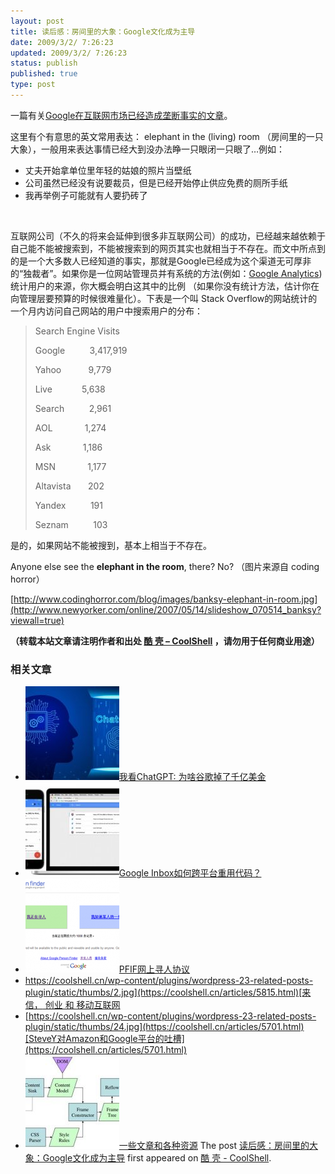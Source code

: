 ```yaml
---
layout: post
title: 读后感：房间里的大象：Google文化成为主导
date: 2009/3/2/ 7:26:23
updated: 2009/3/2/ 7:26:23
status: publish
published: true
type: post
---
```


一篇有关[Google在互联网市场已经造成垄断事实的文章](http://www.codinghorror.com/blog/archives/001224.html)。


这里有个有意思的英文常用表达： elephant in the (living) room （房间里的一只大象），一般用来表达事情已经大到没办法睁一只眼闭一只眼了…例如：


* 丈夫开始拿单位里年轻的姑娘的照片当壁纸
* 公司虽然已经没有说要裁员，但是已经开始停止供应免费的厕所手纸
* 我再举例子可能就有人要扔砖了



 


互联网公司（不久的将来会延伸到很多非互联网公司）的成功，已经越来越依赖于自己能不能被搜索到，不能被搜索到的网页其实也就相当于不存在。而文中所点到的是一个大多数人已经知道的事实，那就是Google已经成为这个渠道无可厚非的“独裁者”。如果你是一位网站管理员并有系统的方法(例如：[Google Analytics](http://www.google.com/search?q=google+analytics)) 统计用户的来源，你大概会明白这其中的比例 （如果你没有统计方法，估计你在向管理层要预算的时候很难量化）。下表是一个叫 Stack Overflow的网站统计的一个月内访问自己网站的用户中搜索用户的分布：



> Search Engine Visits
> 
> 
> Google          3,417,919
> 
> 
> Yahoo           9,779
> 
> 
> Live            5,638
> 
> 
> Search          2,961
> 
> 
> AOL             1,274
> 
> 
> Ask             1,186
> 
> 
> MSN             1,177
> 
> 
> Altavista       202
> 
> 
> Yandex          191
> 
> 
> Seznam          103
> 
> 


是的，如果网站不能被搜到，基本上相当于不存在。


Anyone else see the **elephant in the room**, there? No? （图片来源自 coding horror）


[http://www.codinghorror.com/blog/images/banksy-elephant-in-room.jpg](http://www.newyorker.com/online/2007/05/14/slideshow_070514_banksy?viewall=true)



**（转载本站文章请注明作者和出处 [酷 壳 – CoolShell](https://coolshell.cn/) ，请勿用于任何商业用途）**



### 相关文章

* [![我看ChatGPT: 为啥谷歌掉了千亿美金](../wp-content/uploads/2023/02/chatgpt-150x150.jpg)](https://coolshell.cn/articles/22398.html)[我看ChatGPT: 为啥谷歌掉了千亿美金](https://coolshell.cn/articles/22398.html)
* [![Google Inbox如何跨平台重用代码？](../wp-content/uploads/2014/11/inbox2-640x264-150x150.jpg)](https://coolshell.cn/articles/12136.html)[Google Inbox如何跨平台重用代码？](https://coolshell.cn/articles/12136.html)
* [![PFIF网上寻人协议](../wp-content/uploads/2013/04/Google-Person-Finder-150x150.png)](https://coolshell.cn/articles/9508.html)[PFIF网上寻人协议](https://coolshell.cn/articles/9508.html)
* [https://coolshell.cn/wp-content/plugins/wordpress-23-related-posts-plugin/static/thumbs/2.jpg](https://coolshell.cn/articles/5815.html)[来信， 创业 和 移动互联网](https://coolshell.cn/articles/5815.html)
* [https://coolshell.cn/wp-content/plugins/wordpress-23-related-posts-plugin/static/thumbs/24.jpg](https://coolshell.cn/articles/5701.html)[SteveY对Amazon和Google平台的吐槽](https://coolshell.cn/articles/5701.html)
* [![一些文章和各种资源](../wp-content/uploads/2011/09/image008-150x150.jpg)](https://coolshell.cn/articles/5224.html)[一些文章和各种资源](https://coolshell.cn/articles/5224.html)
The post [读后感：房间里的大象：Google文化成为主导](https://coolshell.cn/articles/33.html) first appeared on [酷 壳 - CoolShell](https://coolshell.cn).